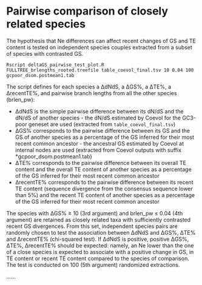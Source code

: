 # Pairwise comparison of closely related species
The hypothesis that Ne differences can affect recent changes of GS and TE content is tested on independent species couples extracted from a subset of species with contrasted GS.
```
Rscript deltaGS_pairwise_test_plot.R FULLTREE_brlengths_rooted.treefile table_coevol_final.tsv 10 0.04 100 gcpoor_dsom.postmean1.tab
```

The script defines for each species a ΔdNdS, a ΔGS%, a ΔTE%, a ΔrecentTE%, and pairwise branch lengths from all the other species (brlen_pw):

- ΔdNdS is the simple pairwise difference between its dN/dS and the dN/dS of another species - the dN/dS estimated by Coevol for the GC3-poor geneset are used (extracted from `table_coevol_final.tsv`)
- ΔGS% corresponds to the pairwise difference between its GS and the GS of another species as a percentage of the GS inferred for their most recent common ancestor - the ancestral GS estimated by Coevol at internal nodes are used (extracted from Coevol outputs with suffix *gcpoor_dsom.postmean1.tab)
- ΔTE% corresponds to the pairwise difference between its overall TE content and the overall TE content of another species as a percentage of the GS inferred for their most recent common ancestor
- ΔrecentTE% corresponds to the pairwise difference between its recent TE content (sequence divergence from the consensus sequence lower than 5%) and the recent TE content of another species as a percentage of the GS inferred for their most recent common ancestor

The species with ΔGS% ≥ 10 (3rd argument) and brlen_pw ≤ 0.04 (4th argument) are retained as closely related taxa with sufficiently contrasted recent GS divergences.
From this set, independent species pairs are randomly chosen to test the association between ΔdNdS and ΔGS%, ΔTE% and ΔrecentTE% (chi-squared test). If ΔdNdS is positive, positive ΔGS%, ΔTE%, ΔrecentTE% should be expected: namely, an Ne lower than the one of a close species is expected to associate with a positive change in GS, in TE content or recent TE content compared to the species of comparison. The test is conducted on 100 (5th argument) randomized extractions.

......
